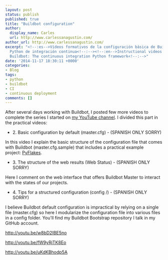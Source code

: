 ```yaml
---
layout: post
status: publish
published: true
title: "Buildbot configuration"
author:
  display_name: Carles
  url: http://www.carlessanagustin.com/
author_url: http://www.carlessanagustin.com/
excerpt: "<!--:es-->Vídeos formativos de la configuración básica de Buildbot: El marco
  Python de integración continua<!--:--><!--:en-->Instructional videos of basic setup
  Buildbot: The continuous integration Python framework<!--:-->"
date: '2014-11-17 18:30:11 +0000'
categories:
- Blog
tags:
- python
- buildbot
- CI
- continuous deployment
comments: []
---
```

After several days working with Buildbot, I posted few more videos to complete the series I started on [my YouTube channel](http://www.youtube.com/playlist?list=PLF3EgRIVV_yRY_JCjSRfNFKAzt65Mng3P "Buildbot Course: The Python framework for continuous integration"). I divided this part in the practical videos:

*   2\. Basic configuration by default (master.cfg) - (SPANISH ONLY SORRY)

In this video I explain the basic structure of the configuration file that comes with Buildbot (master.cfg.sample) that includes a practical example project: [PyFlakes](https://pypi.python.org/pypi/pyflakes "pyflakes").

*   3\. The structure of the web results (Web Status) - (SPANISH ONLY SORRY)

Here I comment on the web interface that offers Buildbot Master to interact with the states of our projects.

*   4\. Tips for a structured configuration (config /) - (SPANISH ONLY SORRY)

I believe Buildbot default configuration is impractical by relying on a single file (master.cfg) so here I modularize the configuration file into various files in a config folder. You'll find my Buildbot Bootstrap repository I talk in my GitHub account.

http://youtu.be/w8bD2IBE5no

http://youtu.be/fW9yRjTK8Eo

http://youtu.be/uKdKBhodp5A
